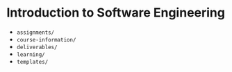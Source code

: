 # Introduction to Software Engineering

* `assignments/`
* `course-information/`
* `deliverables/`
* `learning/`
* `templates/`
